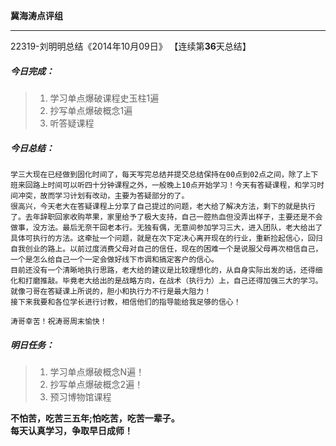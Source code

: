 **冀海涛点评组**

------

22319-刘明明总结《2014年10月09日》
【连续第**36**天总结】

##### __今日完成：__
>1. 学习单点爆破课程史玉柱1遍
>2. 抄写单点爆破概念1遍
>3. 听答疑课程

##### __今日总结：__
    学三大现在已经做到固化时间了，每天写完总结并提交总结保持在00点到02点之间，除了上下班来回路上时间可以听四十分钟课程之外，一般晚上10点开始学习！今天有答疑课程，和学习时间冲突，故而学习计划有改动，主要为答疑部分的了。
    很高兴，今天老大在答疑课程上分享了自己提过的问题，老大给了解决方法，剩下的就是执行了。去年辞职回家收购苹果，家里给予了极大支持，自己一腔热血但没弄出样子，主要还是不会做事，没方法。最后无奈干回老本行。无独有偶，无意间参加学习三大，进入团队，老大给出了具体可执行的方法。这牵扯一个问题，就是在次下定决心离开现在的行业，重新捡起信心，回归自我创业的路上。以前过度消费父母对自己的信任，现在的困难一个是说服父母再次相信自己，一个是怎么给自己一个一定会做好线下市调和搞定客户的信心。
    目前还没有一个清晰地执行思路，老大给的建议是比较理想化的，从自身实际出发的话，还得细化和打磨推敲。毕竟老大给出的是战略方向，在战术（执行力）上，自己还得加强三大的学习。就像刁哥在答疑课上所说的，胆小和执行力不行是最大阻力！
    接下来我要和各位学长进行讨教，相信他们的指导能给我足够的信心！
    
    涛哥幸苦！祝涛哥周末愉快！
##### __明日任务：__
>1. 学习单点爆破概念N遍！
>2. 抄写单点爆破概念2遍！
>3. 预习博物馆课程

**不怕苦，吃苦三五年;怕吃苦，吃苦一辈子。**  
**每天认真学习，争取早日成师！**